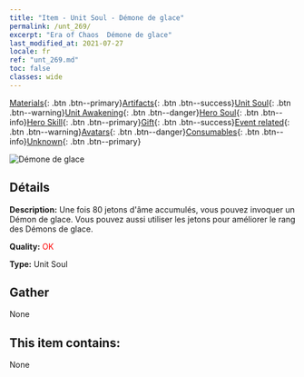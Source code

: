 ```yaml
---
title: "Item - Unit Soul - Démone de glace"
permalink: /unt_269/
excerpt: "Era of Chaos  Démone de glace"
last_modified_at: 2021-07-27
locale: fr
ref: "unt_269.md"
toc: false
classes: wide
---
```

 [Materials](/ItemsFR/){: .btn .btn--primary}[Artifacts](/ItemsFR/Artifacts/){: .btn .btn--success}[Unit Soul](/ItemsFR/UnitSoul/){: .btn .btn--warning}[Unit Awakening](/ItemsFR/UnitAwakening/){: .btn .btn--danger}[Hero Soul](/ItemsFR/HeroSoul/){: .btn .btn--info}[Hero Skill](/ItemsFR/HeroSkill/){: .btn .btn--primary}[Gift](/ItemsFR/Gift/){: .btn .btn--success}[Event related](/ItemsFR/Events/){: .btn .btn--warning}[Avatars](/ItemsFR/Avatars/){: .btn .btn--danger}[Consumables](/ItemsFR/Consumables/){: .btn .btn--info}[Unknown](/ItemsFR/Unknown/){: .btn .btn--primary}

 ![Démone de glace](/images/u/ti_bingmo.jpg)

## Détails
 **Description:** Une fois 80 jetons d'âme accumulés, vous pouvez invoquer un Démon de glace. Vous pouvez aussi utiliser les jetons pour améliorer le rang des Démons de glace.

 **Quality:** <span style="color: #FF0000">OK</span>

 **Type:** Unit Soul

## Gather

  None

## This item contains:

  None

